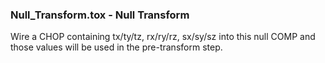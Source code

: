 [//]: # (For development of this README.md, use http://markdownlivepreview.com/)

### Null_Transform.tox - Null Transform
Wire a CHOP containing tx/ty/tz, rx/ry/rz, sx/sy/sz into this null COMP and those values will be used in the pre-transform step.